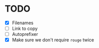 # TODO
- [x] Filenames
- [ ] Link to copy
- [ ] Autoprefixer
- [x] Make sure we don't require `rouge` twice
